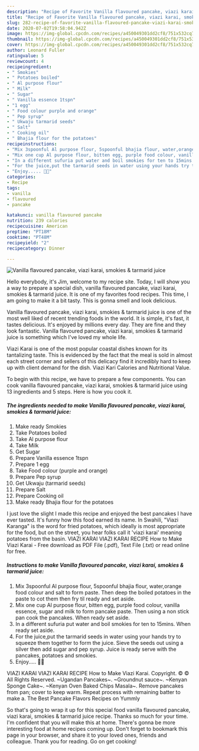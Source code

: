 ```yaml
---
description: "Recipe of Favorite Vanilla flavoured pancake, viazi karai, smokies &amp;amp; tarmarid juice"
title: "Recipe of Favorite Vanilla flavoured pancake, viazi karai, smokies &amp;amp; tarmarid juice"
slug: 282-recipe-of-favorite-vanilla-flavoured-pancake-viazi-karai-smokies-and-amp-tarmarid-juice
date: 2020-07-02T19:58:04.942Z
image: https://img-global.cpcdn.com/recipes/a450049301dd2cf8/751x532cq70/vanilla-flavoured-pancake-viazi-karai-smokies-tarmarid-juice-recipe-main-photo.jpg
thumbnail: https://img-global.cpcdn.com/recipes/a450049301dd2cf8/751x532cq70/vanilla-flavoured-pancake-viazi-karai-smokies-tarmarid-juice-recipe-main-photo.jpg
cover: https://img-global.cpcdn.com/recipes/a450049301dd2cf8/751x532cq70/vanilla-flavoured-pancake-viazi-karai-smokies-tarmarid-juice-recipe-main-photo.jpg
author: Leonard Fuller
ratingvalue: 5
reviewcount: 4
recipeingredient:
- " Smokies"
- " Potatoes boiled"
- " Al purpose flour"
- " Milk"
- " Sugar"
- " Vanilla essence 1tspn"
- "1 egg"
- " Food colour purple and orange"
- " Pep syrup"
- " Ukwaju tarmarid seeds"
- " Salt"
- " Cooking oil"
- " Bhajia flour for the potatoes"
recipeinstructions:
- "Mix 3spoonful Al purpose flour, 5spoonful bhajia flour, water,orange food colour and salt to form paste. Then deep the boiled potatoes in the paste to cot them then fry til ready and set aside."
- "Mix one cup Al purpose flour, bitten egg, purple food colour, vanilla essence, sugar and milk to form pancake paste. Then using a non stick pan cook the pancakes. When ready set aside."
- "In a different sufuria put water and boil smokies for ten to 15mins. When ready set aside."
- "For the juice,put the tarmarid seeds in water using your hands try to squeeze them together to form the juice. Sieve the seeds out using a silver then add sugar and pep syrup. Juice is ready serve with the pancakes, potatoes and smokies."
- "Enjoy..... 🎉🎉"
categories:
- Recipe
tags:
- vanilla
- flavoured
- pancake

katakunci: vanilla flavoured pancake 
nutrition: 239 calories
recipecuisine: American
preptime: "PT18M"
cooktime: "PT48M"
recipeyield: "2"
recipecategory: Dinner

---
```



![Vanilla flavoured pancake, viazi karai, smokies &amp; tarmarid juice](https://img-global.cpcdn.com/recipes/a450049301dd2cf8/751x532cq70/vanilla-flavoured-pancake-viazi-karai-smokies-tarmarid-juice-recipe-main-photo.jpg)

Hello everybody, it's Jim, welcome to my recipe site. Today, I will show you a way to prepare a special dish, vanilla flavoured pancake, viazi karai, smokies &amp; tarmarid juice. It is one of my favorites food recipes. This time, I am going to make it a bit tasty. This is gonna smell and look delicious.

Vanilla flavoured pancake, viazi karai, smokies &amp; tarmarid juice is one of the most well liked of recent trending foods in the world. It is simple, it's fast, it tastes delicious. It's enjoyed by millions every day. They are fine and they look fantastic. Vanilla flavoured pancake, viazi karai, smokies &amp; tarmarid juice is something which I've loved my whole life.

Viazi Karai is one of the most popular coastal dishes known for its tantalizing taste. This is evidenced by the fact that the meal is sold in almost each street corner and sellers of this delicacy find it incredibly hard to keep up with client demand for the dish. Viazi Kari Calories and Nutritional Value.


To begin with this recipe, we have to prepare a few components. You can cook vanilla flavoured pancake, viazi karai, smokies &amp; tarmarid juice using 13 ingredients and 5 steps. Here is how you cook it.

<!--inarticleads1-->

##### The ingredients needed to make Vanilla flavoured pancake, viazi karai, smokies &amp; tarmarid juice:

1. Make ready  Smokies
1. Take  Potatoes boiled
1. Take  Al purpose flour
1. Take  Milk
1. Get  Sugar
1. Prepare  Vanilla essence 1tspn
1. Prepare 1 egg
1. Take  Food colour (purple and orange)
1. Prepare  Pep syrup
1. Get  Ukwaju (tarmarid seeds)
1. Prepare  Salt
1. Prepare  Cooking oil
1. Make ready  Bhajia flour for the potatoes


I just love the slight I made this recipe and enjoyed the best pancakes I have ever tasted. It&#39;s funny how this food earned its name. In Swahili, &#34;Viazi Karanga&#34; is the word for fried potatoes, which ideally is most appropriate for the food, but on the street, you hear folks call it &#39;viazi karai&#39; meaning potatoes from the basin. VIAZI KARAI VIAZI KARAI RECIPE How to Make Viazi Karai - Free download as PDF File (.pdf), Text File (.txt) or read online for free. 

<!--inarticleads2-->

##### Instructions to make Vanilla flavoured pancake, viazi karai, smokies &amp; tarmarid juice:

1. Mix 3spoonful Al purpose flour, 5spoonful bhajia flour, water,orange food colour and salt to form paste. Then deep the boiled potatoes in the paste to cot them then fry til ready and set aside.
1. Mix one cup Al purpose flour, bitten egg, purple food colour, vanilla essence, sugar and milk to form pancake paste. Then using a non stick pan cook the pancakes. When ready set aside.
1. In a different sufuria put water and boil smokies for ten to 15mins. When ready set aside.
1. For the juice,put the tarmarid seeds in water using your hands try to squeeze them together to form the juice. Sieve the seeds out using a silver then add sugar and pep syrup. Juice is ready serve with the pancakes, potatoes and smokies.
1. Enjoy..... 🎉🎉


VIAZI KARAI VIAZI KARAI RECIPE How to Make Viazi Karai. Copyright. © © All Rights Reserved. ~Ugandan Pancakes~. ~Groundnut sauce~. ~Kenyan Sponge Cake~. ~Kenyan Oven Baked Chips Masala~. Remove pancakes from pan; cover to keep warm. Repeat process with remaining batter to make a. The Best Pancake Flavors Recipes on Yummly 

So that's going to wrap it up for this special food vanilla flavoured pancake, viazi karai, smokies &amp; tarmarid juice recipe. Thanks so much for your time. I'm confident that you will make this at home. There's gonna be more interesting food at home recipes coming up. Don't forget to bookmark this page in your browser, and share it to your loved ones, friends and colleague. Thank you for reading. Go on get cooking!
